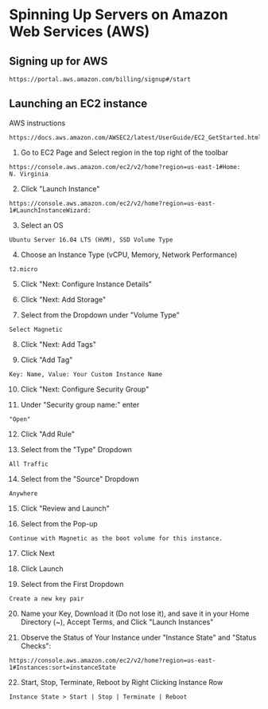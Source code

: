 # Spinning Up Servers on Amazon Web Services (AWS)

## Signing up for AWS

```
https://portal.aws.amazon.com/billing/signup#/start
```

## Launching an EC2 instance

AWS instructions
```
https://docs.aws.amazon.com/AWSEC2/latest/UserGuide/EC2_GetStarted.html
```

1. Go to EC2 Page and Select region in the top right of the toolbar
```
https://console.aws.amazon.com/ec2/v2/home?region=us-east-1#Home:
N. Virginia
```

2. Click "Launch Instance"
```
https://console.aws.amazon.com/ec2/v2/home?region=us-east-1#LaunchInstanceWizard:
```

3. Select an OS
```
Ubuntu Server 16.04 LTS (HVM), SSD Volume Type
```

4. Choose an Instance Type (vCPU, Memory, Network Performance)
```
t2.micro
```

5. Click "Next: Configure Instance Details"

6. Click "Next: Add Storage"

7. Select from the Dropdown under "Volume Type"
```
Select Magnetic
```

8. Click "Next: Add Tags"

9. Click "Add Tag"
```
Key: Name, Value: Your Custom Instance Name
```

10. Click "Next: Configure Security Group"

11. Under "Security group name:" enter
```
"Open"
```

12. Click "Add Rule"

13. Select from the "Type" Dropdown
```
All Traffic
```

14. Select from the "Source" Dropdown
```
Anywhere
```

15. Click "Review and Launch"

16. Select from the Pop-up
```
Continue with Magnetic as the boot volume for this instance.
```

17. Click Next

18. Click Launch

19. Select from the First Dropdown
```
Create a new key pair
```

20. Name your Key, Download it (Do not lose it), and save it in your Home Directory (~), Accept Terms, and Click "Launch Instances"

21. Observe the Status of Your Instance under "Instance State" and "Status Checks":
```
https://console.aws.amazon.com/ec2/v2/home?region=us-east-1#Instances:sort=instanceState
```

22. Start, Stop, Terminate, Reboot by Right Clicking Instance Row
```
Instance State > Start | Stop | Terminate | Reboot
```
